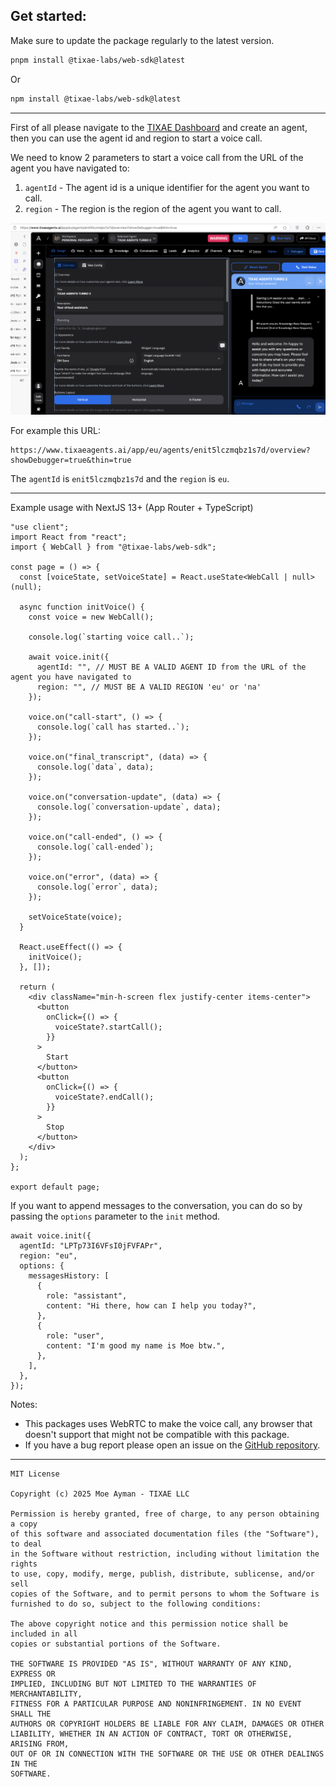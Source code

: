 ## Get started:

Make sure to update the package regularly to the latest version.

```bash
pnpm install @tixae-labs/web-sdk@latest
```
Or
```bash
npm install @tixae-labs/web-sdk@latest
```

---

First of all please navigate to the [TIXAE Dashboard](https://tixaeagents.ai/login) and create an agent, then you can use the agent id and region to start a voice call.

We need to know 2 parameters to start a voice call from the URL of the agent you have navigated to:

1. `agentId` - The agent id is a unique identifier for the agent you want to call.
2. `region` - The region is the region of the agent you want to call.

![agent-id](./assets/thing.png)

For example this URL:

```
https://www.tixaeagents.ai/app/eu/agents/enit5lczmqbz1s7d/overview?showDebugger=true&thin=true
```

The `agentId` is `enit5lczmqbz1s7d` and the `region` is `eu`.

---

Example usage with NextJS 13+ (App Router + TypeScript)

```tsx
"use client";
import React from "react";
import { WebCall } from "@tixae-labs/web-sdk";

const page = () => {
  const [voiceState, setVoiceState] = React.useState<WebCall | null>(null);

  async function initVoice() {
    const voice = new WebCall();

    console.log(`starting voice call..`);

    await voice.init({
      agentId: "", // MUST BE A VALID AGENT ID from the URL of the agent you have navigated to
      region: "", // MUST BE A VALID REGION 'eu' or 'na'
    });

    voice.on("call-start", () => {
      console.log(`call has started..`);
    });

    voice.on("final_transcript", (data) => {
      console.log(`data`, data);
    });

    voice.on("conversation-update", (data) => {
      console.log(`conversation-update`, data);
    });

    voice.on("call-ended", () => {
      console.log(`call-ended`);
    });

    voice.on("error", (data) => {
      console.log(`error`, data);
    });

    setVoiceState(voice);
  }

  React.useEffect(() => {
    initVoice();
  }, []);

  return (
    <div className="min-h-screen flex justify-center items-center">
      <button
        onClick={() => {
          voiceState?.startCall();
        }}
      >
        Start
      </button>
      <button
        onClick={() => {
          voiceState?.endCall();
        }}
      >
        Stop
      </button>
    </div>
  );
};

export default page;
```

If you want to append messages to the conversation, you can do so by passing the `options` parameter to the `init` method.

```tsx
await voice.init({
  agentId: "LPTp73I6VFsI0jFVFAPr",
  region: "eu",
  options: {
    messagesHistory: [
      {
        role: "assistant",
        content: "Hi there, how can I help you today?",
      },
      {
        role: "user",
        content: "I'm good my name is Moe btw.",
      },
    ],
  },
});
```

Notes:
- This packages uses WebRTC to make the voice call, any browser that doesn't support that might not be compatible with this package.
- If you have a bug report please open an issue on the [GitHub repository](https://github.com/Moe03/ta-web-sdk/issues).
  
---

```
MIT License

Copyright (c) 2025 Moe Ayman - TIXAE LLC

Permission is hereby granted, free of charge, to any person obtaining a copy
of this software and associated documentation files (the "Software"), to deal
in the Software without restriction, including without limitation the rights
to use, copy, modify, merge, publish, distribute, sublicense, and/or sell
copies of the Software, and to permit persons to whom the Software is
furnished to do so, subject to the following conditions:

The above copyright notice and this permission notice shall be included in all
copies or substantial portions of the Software.

THE SOFTWARE IS PROVIDED "AS IS", WITHOUT WARRANTY OF ANY KIND, EXPRESS OR
IMPLIED, INCLUDING BUT NOT LIMITED TO THE WARRANTIES OF MERCHANTABILITY,
FITNESS FOR A PARTICULAR PURPOSE AND NONINFRINGEMENT. IN NO EVENT SHALL THE
AUTHORS OR COPYRIGHT HOLDERS BE LIABLE FOR ANY CLAIM, DAMAGES OR OTHER
LIABILITY, WHETHER IN AN ACTION OF CONTRACT, TORT OR OTHERWISE, ARISING FROM,
OUT OF OR IN CONNECTION WITH THE SOFTWARE OR THE USE OR OTHER DEALINGS IN THE
SOFTWARE.
```